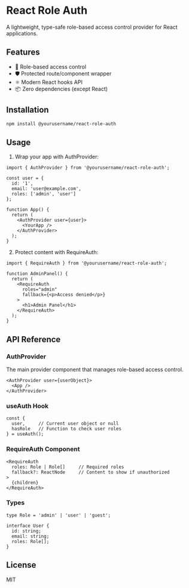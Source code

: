 # React Role Auth

A lightweight, type-safe role-based access control provider for React applications.

## Features

- 👥 Role-based access control
- 🛡️ Protected route/component wrapper
- ⚛️ Modern React hooks API
- 📦 Zero dependencies (except React)

## Installation

```bash
npm install @yourusername/react-role-auth
```

## Usage

1. Wrap your app with AuthProvider:

```tsx
import { AuthProvider } from '@yourusername/react-role-auth';

const user = {
  id: '1',
  email: 'user@example.com',
  roles: ['admin', 'user']
};

function App() {
  return (
    <AuthProvider user={user}>
      <YourApp />
    </AuthProvider>
  );
}
```

2. Protect content with RequireAuth:

```tsx
import { RequireAuth } from '@yourusername/react-role-auth';

function AdminPanel() {
  return (
    <RequireAuth 
      roles="admin" 
      fallback={<p>Access denied</p>}
    >
      <h1>Admin Panel</h1>
    </RequireAuth>
  );
}
```

## API Reference

### AuthProvider

The main provider component that manages role-based access control.

```tsx
<AuthProvider user={userObject}>
  <App />
</AuthProvider>
```

### useAuth Hook

```tsx
const {
  user,     // Current user object or null
  hasRole   // Function to check user roles
} = useAuth();
```

### RequireAuth Component

```tsx
<RequireAuth
  roles: Role | Role[]     // Required roles
  fallback?: ReactNode     // Content to show if unauthorized
>
  {children}
</RequireAuth>
```

### Types

```tsx
type Role = 'admin' | 'user' | 'guest';

interface User {
  id: string;
  email: string;
  roles: Role[];
}
```

## License

MIT